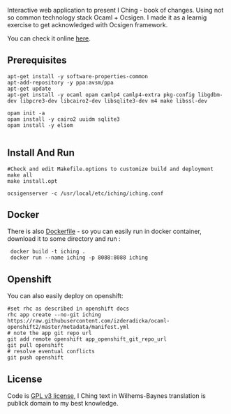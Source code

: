 Interactive web application to present I Ching - book of changes.
Using not so common technology stack Ocaml + Ocsigen. 
I made it as a learnig exercise to get acknowledged with Ocsigen framework.

You can check it online [here](http://iching.zderadicka.eu).



Prerequisites
-------------

```
apt-get install -y software-properties-common
apt-add-repository -y ppa:avsm/ppa 
apt-get update
apt-get install -y ocaml opam camlp4 camlp4-extra pkg-config libgdbm-dev libpcre3-dev libcairo2-dev libsqlite3-dev m4 make libssl-dev   

opam init -a
opam install -y cairo2 uuidm sqlite3
opam install -y eliom


```

Install And Run 
---------------

```
#Check and edit Makefile.options to customize build and deployment
make all
make install.opt

ocsigenserver -c /usr/local/etc/iching/iching.conf
```

Docker
------
There is also [Dockerfile](https://github.com/izderadicka/iching/blob/master/Dockerfile) - so you can easily run in docker container, download it to some directory and run :
```
 docker build -t iching .
 docker run --name iching -p 8088:8088 iching
```

Openshift
---------
You can also easily deploy on openshift:
```
#set rhc as described in openshift docs
rhc app create --no-git iching https://raw.githubusercontent.com/izderadicka/ocaml-openshift2/master/metadata/manifest.yml
# note the app git repo url
git add remote openshift app_openshift_git_repo_url
git pull openshift
# resolve eventual conflicts
git push openshift
```

License
-------

Code is [GPL v3 license](http://www.gnu.org/copyleft/gpl.html),  I Ching text in Wilhems-Baynes translation is publick domain to my best knowledge.
